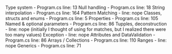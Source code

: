 Type system - Program.cs line: 13
Null handling - Program.cs line: 18
String interpolation - Program.cs line: 164
Pattern Matching - line: nope
Classes, structs and enums - Program.cs line: 5
Properties - Program.cs line: 105
Named & optional parameters - Program.cs line: 86
Tupples, deconstruction - line: nope (initially I thought of using for matches, but I realized there were too many values)
Exception - line: nope
Attributes and DataValidation - Program.cs line: 86
Arrays / Collections - Program.cs line: 110
Ranges - line: nope
Generics  - Program.cs line: 71
